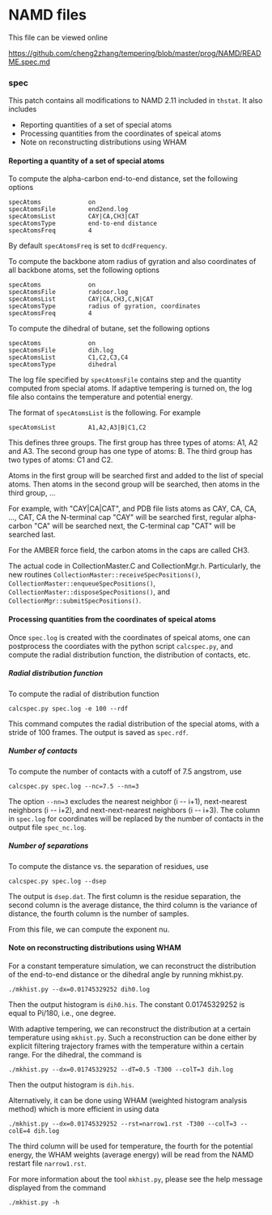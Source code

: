 # NAMD files

This file can be viewed online

https://github.com/cheng2zhang/tempering/blob/master/prog/NAMD/README.spec.md

### spec

This patch contains all modifications to NAMD 2.11 included in `thstat`.
It also includes

 * Reporting quantities of a set of special atoms
 * Processing quantities from the coordinates of speical atoms
 * Note on reconstructing distributions using WHAM

#### Reporting a quantity of a set of special atoms


To compute the alpha-carbon end-to-end distance,
set the following options
```
specAtoms             on
specAtomsFile         end2end.log
specAtomsList         CAY|CA,CH3|CAT
specAtomsType         end-to-end distance
specAtomsFreq         4
```
By default `specAtomsFreq` is set to `dcdFrequency`.

To compute the backbone atom radius of gyration and also coordinates of all backbone atoms,
set the following options
```
specAtoms             on
specAtomsFile         radcoor.log
specAtomsList         CAY|CA,CH3,C,N|CAT
specAtomsType         radius of gyration, coordinates
specAtomsFreq         4
```
To compute the dihedral of butane,
set the following options
```
specAtoms             on
specAtomsFile         dih.log
specAtomsList         C1,C2,C3,C4
specAtomsType         dihedral
```

The log file specified by `specAtomsFile` contains step and the quantity computed from special atoms.
If adaptive tempering is turned on, the log file also contains the temperature and potential energy.

The format of `specAtomsList` is the following. For example
```
specAtomsList         A1,A2,A3|B|C1,C2
```
This defines three groups.
The first group has three types of atoms: A1, A2 and A3.
The second group has one type of atoms: B.
The third group has two types of atoms: C1 and C2.

Atoms in the first group will be searched first and added to the list of special atoms.
Then atoms in the second group will be searched, then atoms in the third group, ...

For example, with "CAY|CA|CAT", and PDB file lists atoms as
CAY, CA, CA, ..., CAT, CA
the N-terminal cap "CAY" will be searched first,
regular alpha-carbon "CA" will be searched next,
the C-terminal cap "CAT" will be searched last.

For the AMBER force field, the carbon atoms in the caps are called CH3.

The actual code in CollectionMaster.C and CollectionMgr.h.
Particularly, the new routines
`CollectionMaster::receiveSpecPositions()`, `CollectionMaster::enqueueSpecPositions()`,
`CollectionMaster::disposeSpecPositions()`, and `CollectionMgr::submitSpecPositions()`.


#### Processing quantities from the coordinates of speical atoms

Once `spec.log` is created with the coordinates of speical atoms,
one can postprocess the coordiates with the python script `calcspec.py`,
and compute the radial distribution function, the distribution of contacts, etc.

##### Radial distribution function

To compute the radial of distribution function
```
calcspec.py spec.log -e 100 --rdf
```
This command computes the radial distribution of the special atoms,
with a stride of 100 frames.
The output is saved as `spec.rdf`.

##### Number of contacts

To compute the number of contacts with a cutoff of 7.5 angstrom, use
```
calcspec.py spec.log --nc=7.5 --nn=3
```
The option `--nn=3` excludes the nearest neighbor (i -- i+1),
next-nearest neighbors (i -- i+2), and next-next-nearest neighbors (i -- i+3).
The column in `spec.log` for coordinates will be replaced by the number of contacts
in the output file `spec_nc.log`.

##### Number of separations

To compute the distance vs. the separation of residues, use
```
calcspec.py spec.log --dsep
```
The output is `dsep.dat`.
The first column is the residue separation,
the second column is the average distance,
the third column is the variance of distance,
the fourth column is the number of samples.

From this file, we can compute the exponent nu.

#### Note on reconstructing distributions using WHAM

For a constant temperature simulation, we can reconstruct
the distribution of the end-to-end distance or the dihedral angle
by running mkhist.py.
```
./mkhist.py --dx=0.01745329252 dih0.log
```
Then the output histogram is `dih0.his`.
The constant 0.01745329252 is equal to Pi/180, i.e., one degree.

With adaptive tempering, we can reconstruct the distribution
at a certain temperature using `mkhist.py`.
Such a reconstruction can be done either by explicit filtering
trajectory frames with the temperature within a certain range.
For the dihedral, the command is
```
./mkhist.py --dx=0.01745329252 --dT=0.5 -T300 --colT=3 dih.log
```
Then the output histogram is `dih.his`.

Alternatively, it can be done using WHAM (weighted histogram analysis method)
which is more efficient in using data
```
./mkhist.py --dx=0.01745329252 --rst=narrow1.rst -T300 --colT=3 --colE=4 dih.log
```
The third column will be used for temperature, the fourth for the potential energy,
the WHAM weights (average energy) will be read from the NAMD restart file `narrow1.rst`.

For more information about the tool `mkhist.py`, please see the help message displayed from the command
```
./mkhist.py -h
```
